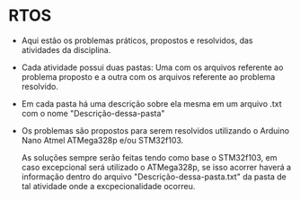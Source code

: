 # RTOS



* Aqui estão os problemas práticos, propostos e resolvidos, das atividades da disciplina.

* Cada atividade possui duas pastas: Uma com os arquivos referente ao problema proposto
    e a outra com os arquivos referente ao problema resolvido.

* Em cada pasta há uma descrição sobre ela mesma em um arquivo .txt com o nome "Descrição-dessa-pasta"

* Os problemas são propostos para serem resolvidos utilizando o Arduino Nano Atmel ATMega328p e/ou STM32f103.

    As soluções sempre serão feitas tendo como base o STM32f103, em caso excepcional será utilizado
    o ATMega328p, se isso acorrer haverá a informação dentro do arquivo "Descrição-dessa-pasta.txt"
    da pasta de tal atividade onde a excpecionalidade ocorreu.
